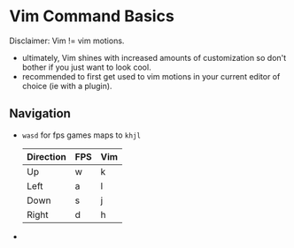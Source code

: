 # Vim Command Basics

Disclaimer: Vim !=  vim motions.

- ultimately, Vim shines with increased amounts of customization so don't bother if you just want to look cool.
- recommended to first get used to vim motions in your current editor of choice (ie with a plugin).

## Navigation

- `wasd` for fps games maps to `khjl`

    | Direction| FPS | Vim |
    |---|---|---|
    | Up | w | k |
    | Left | a | l |
    | Down | s | j |
    | Right | d | h |

- 